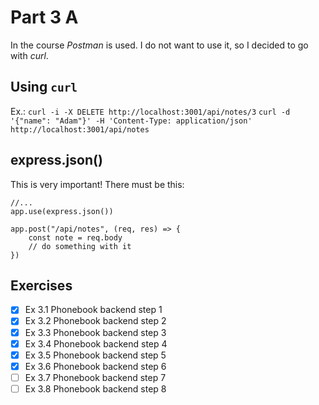# Part 3 A

In the course *Postman* is used. I do not want to use it, so I decided to go with *curl*.

## Using `curl`

Ex.:
`curl -i -X DELETE http://localhost:3001/api/notes/3`
`curl -d '{"name": "Adam"}' -H 'Content-Type: application/json' http://localhost:3001/api/notes`

## express.json()

This is very important! There must be this:
```
//...
app.use(express.json())

app.post("/api/notes", (req, res) => {
    const note = req.body
    // do something with it
})
```

## Exercises

- [x] Ex 3.1 Phonebook backend step 1
- [x] Ex 3.2 Phonebook backend step 2
- [x] Ex 3.3 Phonebook backend step 3
- [x] Ex 3.4 Phonebook backend step 4
- [x] Ex 3.5 Phonebook backend step 5
- [x] Ex 3.6 Phonebook backend step 6
- [ ] Ex 3.7 Phonebook backend step 7
- [ ] Ex 3.8 Phonebook backend step 8
